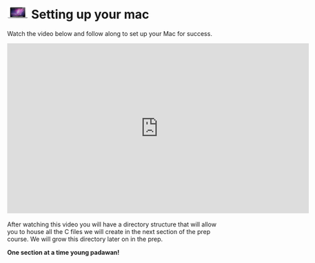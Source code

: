 # ![Mac](/images/mac-big.png) Setting up your mac

Watch the video below and follow along to set up your Mac for success.

<iframe width="700" height="394" src="https://www.youtube.com/embed/OQYR-Wz3BKU?showinfo=0" frameborder="0" allowfullscreen></iframe>

After watching this video you will have a directory structure that will allow you to house all the C files we will create in the next section of the prep course. We will grow this directory later on in the prep.

**One section at a time young padawan!**
